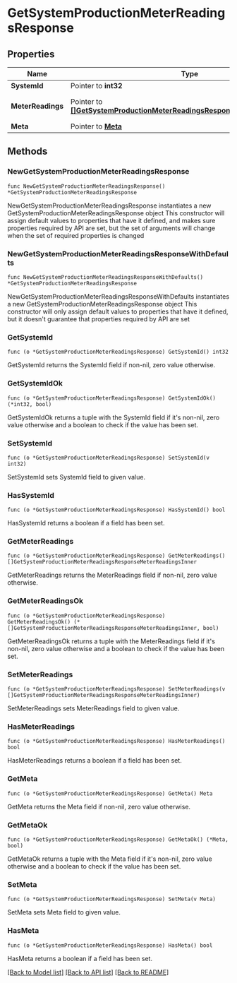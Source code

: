 # GetSystemProductionMeterReadingsResponse

## Properties

Name | Type | Description | Notes
------------ | ------------- | ------------- | -------------
**SystemId** | Pointer to **int32** | System ID. | [optional] 
**MeterReadings** | Pointer to [**[]GetSystemProductionMeterReadingsResponseMeterReadingsInner**](GetSystemProductionMeterReadingsResponseMeterReadingsInner.md) | Production meter readings. | [optional] 
**Meta** | Pointer to [**Meta**](Meta.md) |  | [optional] 

## Methods

### NewGetSystemProductionMeterReadingsResponse

`func NewGetSystemProductionMeterReadingsResponse() *GetSystemProductionMeterReadingsResponse`

NewGetSystemProductionMeterReadingsResponse instantiates a new GetSystemProductionMeterReadingsResponse object
This constructor will assign default values to properties that have it defined,
and makes sure properties required by API are set, but the set of arguments
will change when the set of required properties is changed

### NewGetSystemProductionMeterReadingsResponseWithDefaults

`func NewGetSystemProductionMeterReadingsResponseWithDefaults() *GetSystemProductionMeterReadingsResponse`

NewGetSystemProductionMeterReadingsResponseWithDefaults instantiates a new GetSystemProductionMeterReadingsResponse object
This constructor will only assign default values to properties that have it defined,
but it doesn't guarantee that properties required by API are set

### GetSystemId

`func (o *GetSystemProductionMeterReadingsResponse) GetSystemId() int32`

GetSystemId returns the SystemId field if non-nil, zero value otherwise.

### GetSystemIdOk

`func (o *GetSystemProductionMeterReadingsResponse) GetSystemIdOk() (*int32, bool)`

GetSystemIdOk returns a tuple with the SystemId field if it's non-nil, zero value otherwise
and a boolean to check if the value has been set.

### SetSystemId

`func (o *GetSystemProductionMeterReadingsResponse) SetSystemId(v int32)`

SetSystemId sets SystemId field to given value.

### HasSystemId

`func (o *GetSystemProductionMeterReadingsResponse) HasSystemId() bool`

HasSystemId returns a boolean if a field has been set.

### GetMeterReadings

`func (o *GetSystemProductionMeterReadingsResponse) GetMeterReadings() []GetSystemProductionMeterReadingsResponseMeterReadingsInner`

GetMeterReadings returns the MeterReadings field if non-nil, zero value otherwise.

### GetMeterReadingsOk

`func (o *GetSystemProductionMeterReadingsResponse) GetMeterReadingsOk() (*[]GetSystemProductionMeterReadingsResponseMeterReadingsInner, bool)`

GetMeterReadingsOk returns a tuple with the MeterReadings field if it's non-nil, zero value otherwise
and a boolean to check if the value has been set.

### SetMeterReadings

`func (o *GetSystemProductionMeterReadingsResponse) SetMeterReadings(v []GetSystemProductionMeterReadingsResponseMeterReadingsInner)`

SetMeterReadings sets MeterReadings field to given value.

### HasMeterReadings

`func (o *GetSystemProductionMeterReadingsResponse) HasMeterReadings() bool`

HasMeterReadings returns a boolean if a field has been set.

### GetMeta

`func (o *GetSystemProductionMeterReadingsResponse) GetMeta() Meta`

GetMeta returns the Meta field if non-nil, zero value otherwise.

### GetMetaOk

`func (o *GetSystemProductionMeterReadingsResponse) GetMetaOk() (*Meta, bool)`

GetMetaOk returns a tuple with the Meta field if it's non-nil, zero value otherwise
and a boolean to check if the value has been set.

### SetMeta

`func (o *GetSystemProductionMeterReadingsResponse) SetMeta(v Meta)`

SetMeta sets Meta field to given value.

### HasMeta

`func (o *GetSystemProductionMeterReadingsResponse) HasMeta() bool`

HasMeta returns a boolean if a field has been set.


[[Back to Model list]](../README.md#documentation-for-models) [[Back to API list]](../README.md#documentation-for-api-endpoints) [[Back to README]](../README.md)


